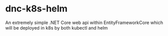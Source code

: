 # dnc-k8s-helm
An extremely simple .NET Core web api within EntityFrameworkCore which will be deployed in k8s by both kubectl and helm
